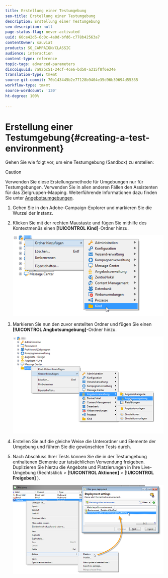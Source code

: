 ```yaml
---
title: Erstellung einer Testumgebung
seo-title: Erstellung einer Testumgebung
description: Erstellung einer Testumgebung
seo-description: null
page-status-flag: never-activated
uuid: 60ce42d5-6c0c-4a0d-bfd6-c778b42563a7
contentOwner: sauviat
products: SG_CAMPAIGN/CLASSIC
audience: interaction
content-type: reference
topic-tags: advanced-parameters
discoiquuid: 7a92bc51-24cf-4ce6-bd50-a315f8f6e34e
translation-type: tm+mt
source-git-commit: 70b143445b2e77128b9404e35d96b39694d55335
workflow-type: tm+mt
source-wordcount: '130'
ht-degree: 100%

---
```



# Erstellung einer Testumgebung{#creating-a-test-environment}

Gehen Sie wie folgt vor, um eine Testumgebung (Sandbox) zu erstellen:

>[!CAUTION]
>
>Verwenden Sie diese Erstellungsmethode für Umgebungen nur für Testumgebungen. Verwenden Sie in allen anderen Fällen den Assistenten für das Zielgruppen-Mapping. Weiterführende Informationen dazu finden Sie unter [Angebotsumgebungen](../../interaction/using/live-design-environments.md#creating-an-offer-environment).

1. Gehen Sie in den Adobe-Campaign-Explorer und markieren Sie die Wurzel der Instanz.
1. Klicken Sie mit der rechten Maustaste und fügen Sie mithilfe des Kontextmenüs einen **[!UICONTROL Kind]**-Ordner hinzu.

   ![](assets/offer_env_creation_001.png)

1. Markieren Sie nun den zuvor erstellten Ordner und fügen Sie einen **[!UICONTROL Angbotsumgebung]**-Ordner hinzu.

   ![](assets/offer_env_creation_001bis.png)

1. Erstellen Sie auf die gleiche Weise die Unterordner und Elemente der Umgebung und führen Sie die gewünschten Tests durch.
1. Nach Abschluss Ihrer Tests können Sie die in der Testumgebung enthaltenen Elemente zur tatsächlichen Verwendung freigeben. Duplizieren Sie hierzu die Angebote und Platzierungen in Ihre Live-Umgebung (Rechtsklick > **[!UICONTROL Aktionen]** > **[!UICONTROL Freigeben]** ).

   ![](assets/migration_interaction_5.png)

